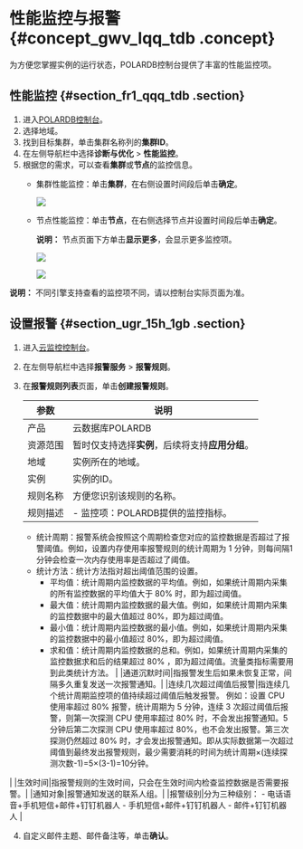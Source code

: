# 性能监控与报警 {#concept_gwv_lqq_tdb .concept}

为方便您掌握实例的运行状态，POLARDB控制台提供了丰富的性能监控项。

## 性能监控 {#section_fr1_qqq_tdb .section}

1.  进入[POLARDB控制台](https://polardb.console.aliyun.com/)。
2.  选择地域。
3.  找到目标集群，单击集群名称列的**集群ID**。
4.  在左侧导航栏中选择**诊断与优化** \> **性能监控**。
5.  根据您的需求，可以查看**集群**或**节点**的监控信息。
    -   集群性能监控：单击**集群**，在右侧设置时间段后单击**确定**。

        ![](http://static-aliyun-doc.oss-cn-hangzhou.aliyuncs.com/assets/img/3031/155736802734680_zh-CN.png)

    -   节点性能监控：单击**节点**，在右侧选择节点并设置时间段后单击**确定**。

        **说明：** 节点页面下方单击**显示更多**，会显示更多监控项。

        ![](http://static-aliyun-doc.oss-cn-hangzhou.aliyuncs.com/assets/img/3031/155736802734681_zh-CN.png)

        ![](http://static-aliyun-doc.oss-cn-hangzhou.aliyuncs.com/assets/img/3031/155736802734796_zh-CN.png)


**说明：** 不同引擎支持查看的监控项不同，请以控制台实际页面为准。

## 设置报警 {#section_ugr_15h_1gb .section}

1.  进入[云监控控制台](https://cloudmonitor.console.aliyun.com)。
2.  在左侧导航栏中选择**报警服务** \> **报警规则**。
3.  在**报警规则列表**页面，单击**创建报警规则**。

    |参数|说明|
    |--|--|
    |产品|云数据库POLARDB|
    |资源范围|暂时仅支持选择**实例**，后续将支持**应用分组**。|
    |地域|实例所在的地域。|
    |实例|实例的ID。|
    |规则名称|方便您识别该规则的名称。|
    |规则描述|     -   监控项：POLARDB提供的监控指标。
    -   统计周期：报警系统会按照这个周期检查您对应的监控数据是否超过了报警阈值。例如，设置内存使用率报警规则的统计周期为 1 分钟，则每间隔1分钟会检查一次内存使用率是否超过了阈值。
    -   统计方法：统计方法指对超出阈值范围的设置。
        -   平均值：统计周期内监控数据的平均值。例如，如果统计周期内采集的所有监控数据的平均值大于 80% 时，即为超过阈值。
        -   最大值：统计周期内监控数据的最大值。例如，如果统计周期内采集的监控数据中的最大值超过 80%，即为超过阈值。
        -   最小值：统计周期内监控数据的最小值。例如，如果统计周期内采集的监控数据中的最小值超过 80%，即为超过阈值。
        -   求和值：统计周期内监控数据的总和。例如，如果统计周期内采集的监控数据求和后的结果超过 80% ，即为超过阈值。流量类指标需要用到此类统计方法。
 |
    |通道沉默时间|指报警发生后如果未恢复正常，间隔多久重复发送一次报警通知。|
    |连续几次超过阈值后报警|指连续几个统计周期监控项的值持续超过阈值后触发报警。 例如：设置 CPU 使用率超过 80% 报警，统计周期为 5 分钟，连续 3 次超过阈值后报警，则第一次探测 CPU 使用率超过 80% 时，不会发出报警通知。5 分钟后第二次探测 CPU 使用率超过 80%，也不会发出报警。第三次探测仍然超过 80% 时，才会发出报警通知。即从实际数据第一次超过阈值到最终发出报警规则，最少需要消耗的时间为统计周期×\(连续探测次数-1\)=5×\(3-1\)=10分钟。

 |
    |生效时间|指报警规则的生效时间，只会在生效时间内检查监控数据是否需要报警。|
    |通知对象|报警通知发送的联系人组。|
    |报警级别|分为三种级别：     -   电话语音+手机短信+邮件+钉钉机器人
    -   手机短信+邮件+钉钉机器人
    -   邮件+钉钉机器人
 |

4.  自定义邮件主题、邮件备注等，单击**确认**。

